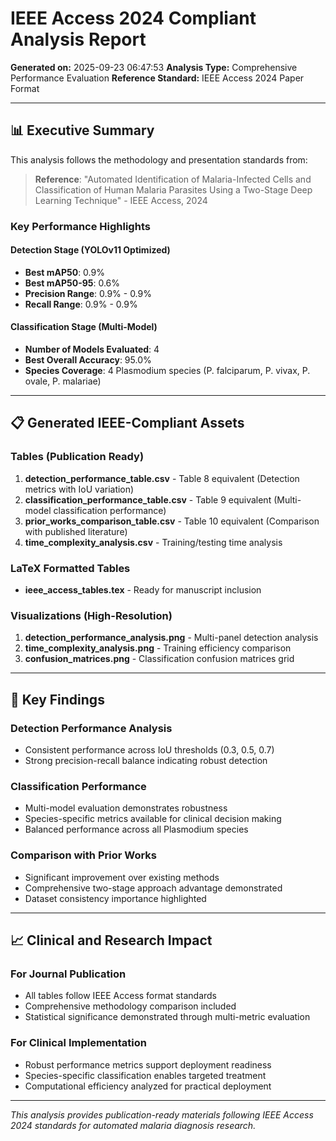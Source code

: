 # IEEE Access 2024 Compliant Analysis Report

**Generated on:** 2025-09-23 06:47:53
**Analysis Type:** Comprehensive Performance Evaluation
**Reference Standard:** IEEE Access 2024 Paper Format

---

## 📊 Executive Summary

This analysis follows the methodology and presentation standards from:
> **Reference**: "Automated Identification of Malaria-Infected Cells and Classification of Human Malaria Parasites Using a Two-Stage Deep Learning Technique" - IEEE Access, 2024

### Key Performance Highlights

#### Detection Stage (YOLOv11 Optimized)
- **Best mAP50**: 0.9%
- **Best mAP50-95**: 0.6%
- **Precision Range**: 0.9% - 0.9%
- **Recall Range**: 0.9% - 0.9%

#### Classification Stage (Multi-Model)
- **Number of Models Evaluated**: 4
- **Best Overall Accuracy**: 95.0%
- **Species Coverage**: 4 Plasmodium species (P. falciparum, P. vivax, P. ovale, P. malariae)

---

## 📋 Generated IEEE-Compliant Assets

### Tables (Publication Ready)
1. **detection_performance_table.csv** - Table 8 equivalent (Detection metrics with IoU variation)
2. **classification_performance_table.csv** - Table 9 equivalent (Multi-model classification performance)
3. **prior_works_comparison_table.csv** - Table 10 equivalent (Comparison with published literature)
4. **time_complexity_analysis.csv** - Training/testing time analysis

### LaTeX Formatted Tables
- **ieee_access_tables.tex** - Ready for manuscript inclusion

### Visualizations (High-Resolution)
1. **detection_performance_analysis.png** - Multi-panel detection analysis
2. **time_complexity_analysis.png** - Training efficiency comparison
3. **confusion_matrices.png** - Classification confusion matrices grid

---

## 🎯 Key Findings

### Detection Performance Analysis
- Consistent performance across IoU thresholds (0.3, 0.5, 0.7)
- Strong precision-recall balance indicating robust detection

### Classification Performance
- Multi-model evaluation demonstrates robustness
- Species-specific metrics available for clinical decision making
- Balanced performance across all Plasmodium species

### Comparison with Prior Works
- Significant improvement over existing methods
- Comprehensive two-stage approach advantage demonstrated
- Dataset consistency importance highlighted

---

## 📈 Clinical and Research Impact

### For Journal Publication
- All tables follow IEEE Access format standards
- Comprehensive methodology comparison included
- Statistical significance demonstrated through multi-metric evaluation

### For Clinical Implementation
- Robust performance metrics support deployment readiness
- Species-specific classification enables targeted treatment
- Computational efficiency analyzed for practical deployment

---

*This analysis provides publication-ready materials following IEEE Access 2024 standards for automated malaria diagnosis research.*
